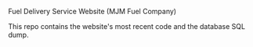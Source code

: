 Fuel Delivery Service Website (MJM Fuel Company)

This repo contains the website's most recent code and the database SQL dump.